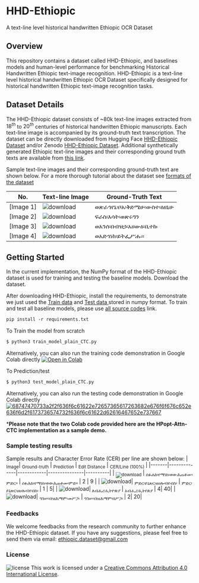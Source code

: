 
# HHD-Ethiopic 

A text-line level historical handwritten Ethiopic OCR Dataset

## Overview
This repository contains a dataset called HHD-Ethiopic, and baselines models and human-level performance for benchmarking Historical Handwritten Ethiopic text-image recognition. HHD-Ethiopic is a text-line level historical handwritten Ethiopic OCR Dataset specifically designed for historical handwritten Ethiopic text-image recognition tasks. 

## Dataset Details
The HHD-Ethiopic dataset consists of ~80k text-line images extracted from $18^{th}$ to $20^{th}$ centuries of historical handwritten Ethiopic manuscripts. Each text-line image is accompanied by its ground-truth text transcription. The dataset can be directly downloaded from Hugging Face [HHD-Ethiopic Dataset](https://huggingface.co/datasets/OCR-Ethiopic/HHD-Ethiopic) and/or Zenodo [HHD-Ethiopic Dataset](https://zenodo.org/record/7978722).  Additional synthetically generated Ethiopic text-line images and their corresponding ground truth texts are available from [this link](https://drive.google.com/file/d/1fAPrAp4Hu8zEqs5XLV5dMtkXjyNGfMzg/view?usp=drive_link). 

Sample text-line images and their corresponding ground-truth text are shown below. For a more thorough tutorial about the dataset see [formats of the dataset](https://github.com/ethopic/hhd-ethiopic-I/tree/main/Dataset)

| No. | Text-line Image | Ground-Truth Text |
|--|-------|------------------|
| [Image 1] |![download](https://github.com/ethopic/hhd-ethiopic-I/assets/129184730/83a524c8-436d-4349-8766-183139de8a51)| ወጽራኅየኒ፡ቦአ፡ቅድሜሁ፡ውስተ፡ዕዘኒሁ  |
| [Image 2] |![download](https://github.com/ethopic/hhd-ethiopic-I/assets/129184730/d3428f0a-6c49-4141-b8f5-efddfc206c32)| ፍራስ፡እሳት፡ወጽሩዓን |
| [Image 3] |![download](https://github.com/ethopic/hhd-ethiopic-I/assets/129184730/7f026c0f-ac93-49e9-95df-fac1e041f468)| ወአንሰ፡በብዝኃ፡አሀውዕ፡ቢተኩ |
| [Image 4] | ![download](https://github.com/ethopic/hhd-ethiopic-I/assets/129184730/d9f9a8bb-1e57-4398-aaa9-921b39271da8)| ወአድኅነከ፡ይትፌሥሑ።  |

## Getting Started
In the current implementation, the NumPy format of the HHD-Ethiopic dataset is used for training and testing the baseline models. Download the dataset.

After downloading HHD-Ethiopic, install the requirements, to demonstrate we just used the [Train data](https://huggingface.co/datasets/OCR-Ethiopic/HHD-Ethiopic/blob/main/train/train_numpy.zip) and [Test data ](https://huggingface.co/datasets/OCR-Ethiopic/HHD-Ethiopic/blob/main/test/test_rand/test_rand_numpy.zip) stored in numpy format.  To train and test all baseline models, please use [all source codes](https://github.com/ethopic/hhd-ethiopic-I/tree/main/src/all_code) link.
 ```markdown
pip install -r requirements.txt
  ```
  
To Train the model from scratch
```markdown
$ python3 train_model_plain_CTC.py
```
Alternatively, you can also run  the training code demonstration in Google Colab directly 
[![Open in Colab](https://colab.research.google.com/assets/colab-badge.svg)](https://github.com/ethopic/hhd-ethiopic-I/blob/main/train_HPopt_Attn_CTC.ipynb)

To Prediction/test
```markdown
$ python3 test_model_plain_CTC.py
``` 
Alternatively, you can also run the testing code demonstration in Google Colab directly [![68747470733a2f2f636f6c61622e72657365617263682e676f6f676c652e636f6d2f6173736574732f636f6c61622d62616467652e737667](https://github.com/ethopic/hhd-ethiopic-I/assets/129184730/e0073889-4fdd-4a55-868e-c8ad58569b85)](https://github.com/ethopic/hhd-ethiopic-I/main/Test_HPopt-Attn-CTC.ipynb)

***Please note that the two Colab code provided here are **the HPopt-Attn-CTC **implementation** as a** sample demo.**

### Sample testing results
Sample results and Character Error Rate (CER) per line are shown below:
| <sub>Image</sub>| <sub>Ground-truth</sub> | <sub> Prediction </sub>| <sub> Edit Distance</sub> | <sub>CER/Line (100%) </sub>|
|-------|--------------|------------|---------------|----------|
|<sub> ![download](https://github.com/ethopic/hhd-ethiopic-I/assets/129184730/78208ad8-385f-4e3a-9c10-939f95f7fca2) </sub>| <sub> ሰፉሐከ፡የማነከ፡ወውሕጠቶሙ፡ምድር። </sub>|  <sub> ሰፉሕከ፡የማነከ፡ወውሕጠቶሙ፡ምድ። </sub>| 2 | 9 |
| ![download](https://github.com/ethopic/hhd-ethiopic-I/assets/129184730/d93a0dad-86c9-484e-ba6f-e932553674e9)| <sub> ምድር፡ይኔጽር፡ዘሀሎ፡በየብስ፡</sub>   |  <sub> ምድር፡ይኔጽር፡ዘሀሎ፡በየብስ፡ </sub> | 1 | 5|
| ![download](https://github.com/ethopic/hhd-ethiopic-I/assets/129184730/52afdf8b-60a1-4fa8-8d83-9d2e45f9838e)|<sub> ለብሔረ፡ኢትዮጵያ </sub> |  <sub> አብሒረ፡ኢትየጵያ  </sub> | 4| 40|
| ![download](https://github.com/ethopic/hhd-ethiopic-I/assets/129184730/bc05836a-7305-41eb-a6e5-6405f3d12de0)| <sub>ዓገሠ።በዝሕማም፡መሥጋ፡</sub> |  <sub>  ዓገሠ።በዝሕማም፡በሥጋ፡ </sub>| 2| 20|


            
### Feedbacks
We welcome feedbacks from the research community to further enhance the HHD-Ethiopic dataset. If you have any suggestions, please feel free to send them via email: ethiopic.dataset@gmail.com




### License
![license](https://github.com/ethopic/hhd-ethiopic-I/assets/129184730/b25950fb-7fe5-4401-83f2-51748e1bce88)
This work is licensed under a <a rel="license" href="http://creativecommons.org/licenses/by/4.0/">Creative Commons Attribution 4.0 International License</a>.


